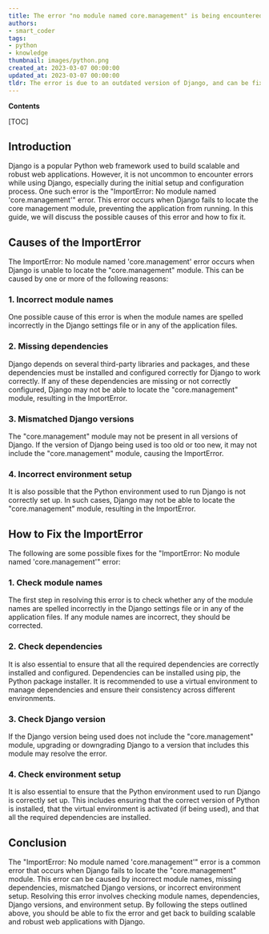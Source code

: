 ```yaml
---
title: The error "no module named core.management" is being encountered when importing in django
authors:
- smart_coder
tags:
- python
- knowledge
thumbnail: images/python.png
created_at: 2023-03-07 00:00:00
updated_at: 2023-03-07 00:00:00
tldr: The error is due to an outdated version of Django, and can be fixed by upgrading to a newer version.
---
```


**Contents**

[TOC]

## Introduction

Django is a popular Python web framework used to build scalable and robust web applications. However, it is not uncommon to encounter errors while using Django, especially during the initial setup and configuration process. One such error is the "ImportError: No module named 'core.management'" error. This error occurs when Django fails to locate the core management module, preventing the application from running. In this guide, we will discuss the possible causes of this error and how to fix it.


## Causes of the ImportError

The ImportError: No module named 'core.management' error occurs when Django is unable to locate the "core.management" module. This can be caused by one or more of the following reasons:

### 1. Incorrect module names

One possible cause of this error is when the module names are spelled incorrectly in the Django settings file or in any of the application files.

### 2. Missing dependencies

Django depends on several third-party libraries and packages, and these dependencies must be installed and configured correctly for Django to work correctly. If any of these dependencies are missing or not correctly configured, Django may not be able to locate the "core.management" module, resulting in the ImportError.

### 3. Mismatched Django versions

The "core.management" module may not be present in all versions of Django. If the version of Django being used is too old or too new, it may not include the "core.management" module, causing the ImportError.

### 4. Incorrect environment setup

It is also possible that the Python environment used to run Django is not correctly set up. In such cases, Django may not be able to locate the "core.management" module, resulting in the ImportError.


## How to Fix the ImportError

The following are some possible fixes for the "ImportError: No module named 'core.management'" error:

### 1. Check module names

The first step in resolving this error is to check whether any of the module names are spelled incorrectly in the Django settings file or in any of the application files. If any module names are incorrect, they should be corrected.

### 2. Check dependencies

It is also essential to ensure that all the required dependencies are correctly installed and configured. Dependencies can be installed using pip, the Python package installer. It is recommended to use a virtual environment to manage dependencies and ensure their consistency across different environments.

### 3. Check Django version

If the Django version being used does not include the "core.management" module, upgrading or downgrading Django to a version that includes this module may resolve the error.

### 4. Check environment setup

It is also essential to ensure that the Python environment used to run Django is correctly set up. This includes ensuring that the correct version of Python is installed, that the virtual environment is activated (if being used), and that all the required dependencies are installed.

## Conclusion

The "ImportError: No module named 'core.management'" error is a common error that occurs when Django fails to locate the "core.management" module. This error can be caused by incorrect module names, missing dependencies, mismatched Django versions, or incorrect environment setup. Resolving this error involves checking module names, dependencies, Django versions, and environment setup. By following the steps outlined above, you should be able to fix the error and get back to building scalable and robust web applications with Django.
